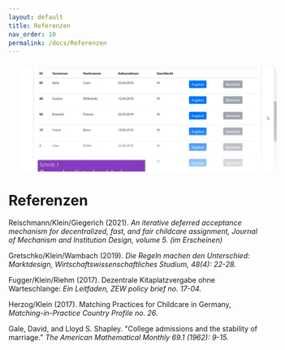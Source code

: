 ```yaml
---
layout: default
title: Referenzen
nav_order: 10
permalink: /docs/Referenzen
---
```


  <style>
    .slider {
        position: relative;
        width: 100%;
        margin: 5%;
        overflow: hidden;
        border-radius: 2%;
    }
    .slider .slide {
        position: absolute;
        width: 100%;
        height: 100%;
        clip-path: circle(0% at 0 50%);
    }
    .slider .slide.active{
        clip-path: circle(150% at 0 50%);
        transition: 2s;
    }
    .slider .slide img{
        position: absolute;
        width: 100%;
        height: 100%;
        object-fit: cover;
    }
    .navigation {
        height: 50%;
        display: flex;
        align-items: center;
        justify-content: space-between;
        opacity: 0;
        transition: opacity 0.5s ease;
    }
    .slider:hover .navigation{
        opacity: 1;
    }
    .prev-btn, .next-btn {
        z-index: 999;
        font-size: 2em;
        color: purple;
        background: rgba(255, 255, 255, 0.8);
        padding: 2%;
        cursor: pointer;
    }
    .prev-btn{
        border-top-right-radius: 0.5%;
        border-bottom-right-radius: 0.5%;
    }
    .prev-btn{
        border-top-left-radius: 0.5%;
        border-bottom-left-radius: 0.5%;
    }
    .navigation-visibility{
        z-index: 999;
        display: flex;
        justify-content: center;
    }
    .navigation-visibility .slide-icon{
        z-index: 999;
        background: rgba(255, 255, 255, 0.5);
        width: 5%;
        height: 3%;
        transform: translateY(-10%);
        margin: 0 6px;
        border-radius: 2px;
        box-shadow: 0 5px 25px rgb(1 1 1 / 20%);
    }
    .navigation-visibility .slide-icon.active{
        background: purple;
    }

  </style>


<div class="slider">
    <div class="slide active">
       <img src="../assets/images/1_Screen.png" alt="">
    </div>
    <div class="slide">
        <img src="../assets/images/2_Screen.png" alt="">
    </div>
    <div class="slide">
        <img src="../assets/images/3_Screen.png" alt="">
    </div>
    <div class="slide">
        <img src="../assets/images/4_Screen.png" alt="">
    </div>
    <div class="slide">
        <img src="../assets/images/5_Screen.png" alt="">
    </div>

    <div class="navigation">
        <i class="fas fa-chevron-left prev-btn"></i>
        <i class="fas fa-chevron-right next-btn"></i>
    </div>
    <div class="navigation-visibility">
        <div class="slide-icon active"></div>
        <div class="slide-icon"></div>
        <div class="slide-icon"></div>
        <div class="slide-icon"></div>
        <div class="slide-icon"></div>
    </div>
</div>

<script type="text/javascript">
    const slider = document.querySelector(".slider");
    const nextBtn = document.querySelector(".next-btn");
    const prevBtn = document.querySelector(".prev-btn");
    const slides = document.querySelectorAll(".slide");
    const slideIcons = document.querySelectorAll(".slide-icon");
    const numberOfSlides = slides.length;
    var slideNumber = 0;

    //image slider next button
    nextBtn.addEventListener("click", () => {
        slides.forEach((slide) => {
            slide.classList.remove("active");
        });
        slideIcons.forEach((slideIcon) => {
            slideIcon.classList.remove("active");
        });

        slideNumber++;

        if(slideNumber > (numberOfSlides - 1)){
            slideNumber = 0;
        }

        slides[slideNumber].classList.add("active");
        slideIcons[slideNumber].classList.add("active");
    });

    //image slider previous button
    prevBtn.addEventListener("click", () => {
        slides.forEach((slide) => {
            slide.classList.remove("active");
        });
        slideIcons.forEach((slideIcon) => {
            slideIcon.classList.remove("active");
        });

        slideNumber--;

        if(slideNumber < 0){
            slideNumber = (numberOfSlides - 1);
        }

        slides[slideNumber].classList.add("active");
        slideIcons[slideNumber].classList.add("active");
    });

    //image slider auto play
    var playSlider;

    var repeater = () => {
        playSlider = setInterval(function(){
            slides.forEach((slide) => {
            slide.classList.remove("active");
        });
        slideIcons.forEach((slideIcon) => {
            slideIcon.classList.remove("active");
        });

        slideNumber++;

        if(slideNumber > (numberOfSlides - 1)){
            slideNumber = 0;
        }

        slides[slideNumber].classList.add("active");
        slideIcons[slideNumber].classList.add("active");
        }, 4000);
    }
    repeater();

    //stop the image slider autoplay on mouseover
    slider.addEventListener("mouseover", () => {
        clearInterval(playslider);
    });

    //start the image slider autoplay again when mouseout
    slider.addEventListener("mouseout", () => {
        repeater();
    });
</script>



# Referenzen

Reischmann/Klein/Giegerich (2021). *An iterative deferred acceptance mechanism for decentralized, fast, and fair childcare assignment, Journal of Mechanism and Institution Design, volume 5. (im Erscheinen)*

Gretschko/Klein/Wambach (2019). *Die Regeln machen den Unterschied: Marktdesign, Wirtschaftswissenschaftliches Studium, 48(4): 22-28.*

Fugger/Klein/Riehm (2017). Dezentrale Kitaplatzvergabe ohne Warteschlange: *Ein Leitfaden, ZEW policy brief no. 17-04.*

Herzog/Klein (2017). Matching Practices for Childcare in Germany, *Matching-in-Practice Country Profile no. 26.*

Gale, David, and Lloyd S. Shapley. "College admissions and the stability of marriage." *The American Mathematical Monthly 69.1 (1962): 9-15.*
